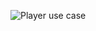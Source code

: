 ![Player use case](https://www.plantuml.com/plantuml/png/ZPFFRi8m3CRlVWgF4ptm0cYQG9mgJQFI3ZjxnPH8QL8bBXDlloIq-qD4n2trz_liVcwwyK9Enbx3avouP-p9UH0bch7HT56cmuvwzW3KYdMuZbLsQoIFpLohpLa97t18cazYFOlxqDZza_O03QvMBxXyjPqo5G1CfslrdJMt4aSl6aVXrF82xI3A1hQWvlxuwdYqOVn4Lb1KyJarY1cHEbB62sxh1qtJCteR2F93C7YqHmpvawign8m3lvISq5wtnNRGMUW2Mrv15c2YtfZSvsN-DjYJjAU0L71NYLbnNz1_zXUU_YJFIvY1vHNj79CmYXsT2QIHV3ibREwui-Qekj55-1Ugu8umkUful-Uq0TwsBG-2oiJwTIarB3z8IReQV6PtiOOndDCFXanEAtOHlJ73JVCqy85MTunrzTXxPDzfpYmLRDWSnbv_0m00)
